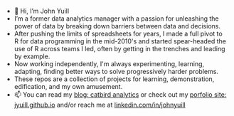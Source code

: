- 👋 Hi, I’m John Yuill
- I’m a former data analytics manager with a passion for unleashing the power of data by breaking down barriers between data and decisions. 
- After pushing the limits of spreadsheets for years, I made a full pivot to R for data programming in the mid-2010's and started spear-headed the use of R across teams I led, often by getting in the trenches and leading by example.
- Now working independently, I'm always experimenting, learning, adapting, finding better ways to solve progressively harder problems.
- These repos are a collection of projects for learning, demonstration, edification, and my own amusement.  
- 📫 You can read my [blog: catbird analytics](https://catbird-analytics.com/) or check out my [porfolio site: jyuill.github.io](https://www.linkedin.com/in/johnyuill/) and/or reach me at [linkedin.com/in/johnyuill](https://www.linkedin.com/in/johnyuill/) 

<!---
jyuill/jyuill is a ✨ special ✨ repository because its `README.md` (this file) appears on your GitHub profile.
You can click the Preview link to take a look at your changes.
--->
